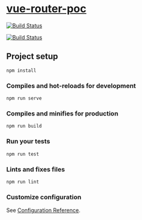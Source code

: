 # [vue-router-poc](https://vrpoc.ostrike.com)


[![Build Status](https://jenkins.ostrike.com/buildStatus/icon?job=1-vue-router-poc&style=flat-square&subject=step%20two)](https://jenkins.io/)


[![Build Status](https://jenkins.ostrike.com/buildStatus/icon?job=2-vue-router-poc&style=flat-square&subject=step%20two)](https://jenkins.io)

## Project setup
```
npm install
```

### Compiles and hot-reloads for development
```
npm run serve
```

### Compiles and minifies for production
```
npm run build
```

### Run your tests
```
npm run test
```

### Lints and fixes files
```
npm run lint
```

### Customize configuration
See [Configuration Reference](https://cli.vuejs.org/config/).
